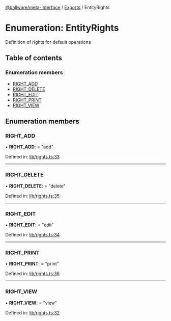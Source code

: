 [@ballware/meta-interface](../README.md) / [Exports](../modules.md) / EntityRights

# Enumeration: EntityRights

Definition of rights for default operations

## Table of contents

### Enumeration members

- [RIGHT\_ADD](entityrights.md#right_add)
- [RIGHT\_DELETE](entityrights.md#right_delete)
- [RIGHT\_EDIT](entityrights.md#right_edit)
- [RIGHT\_PRINT](entityrights.md#right_print)
- [RIGHT\_VIEW](entityrights.md#right_view)

## Enumeration members

### RIGHT\_ADD

• **RIGHT\_ADD**: = "add"

Defined in: [lib/rights.ts:33](https://github.com/ballware/ballware-client/blob/69c8328/libs/meta-interface/src/lib/rights.ts#L33)

___

### RIGHT\_DELETE

• **RIGHT\_DELETE**: = "delete"

Defined in: [lib/rights.ts:35](https://github.com/ballware/ballware-client/blob/69c8328/libs/meta-interface/src/lib/rights.ts#L35)

___

### RIGHT\_EDIT

• **RIGHT\_EDIT**: = "edit"

Defined in: [lib/rights.ts:34](https://github.com/ballware/ballware-client/blob/69c8328/libs/meta-interface/src/lib/rights.ts#L34)

___

### RIGHT\_PRINT

• **RIGHT\_PRINT**: = "print"

Defined in: [lib/rights.ts:36](https://github.com/ballware/ballware-client/blob/69c8328/libs/meta-interface/src/lib/rights.ts#L36)

___

### RIGHT\_VIEW

• **RIGHT\_VIEW**: = "view"

Defined in: [lib/rights.ts:32](https://github.com/ballware/ballware-client/blob/69c8328/libs/meta-interface/src/lib/rights.ts#L32)
